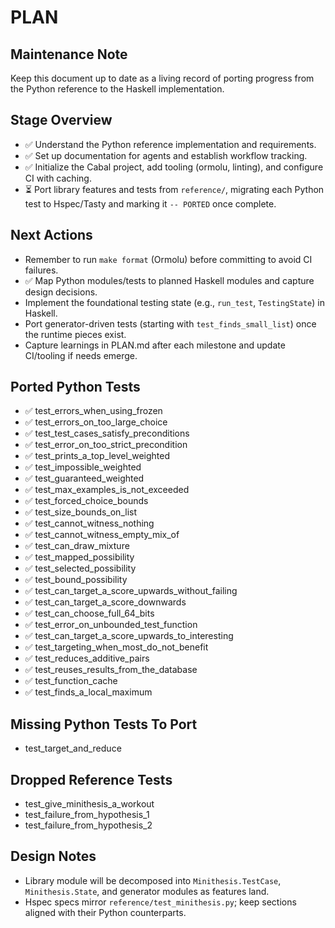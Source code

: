 # PLAN

## Maintenance Note
Keep this document up to date as a living record of porting progress from the Python reference to the Haskell implementation.

## Stage Overview
- ✅ Understand the Python reference implementation and requirements.
- ✅ Set up documentation for agents and establish workflow tracking.
- ✅ Initialize the Cabal project, add tooling (ormolu, linting), and configure CI with caching.
- ⏳ Port library features and tests from `reference/`, migrating each Python test to Hspec/Tasty and marking it `-- PORTED` once complete.

## Next Actions
- Remember to run `make format` (Ormolu) before committing to avoid CI failures.
- ✅ Map Python modules/tests to planned Haskell modules and capture design decisions.
- Implement the foundational testing state (e.g., `run_test`, `TestingState`) in Haskell.
- Port generator-driven tests (starting with `test_finds_small_list`) once the runtime pieces exist.
- Capture learnings in PLAN.md after each milestone and update CI/tooling if needs emerge.


## Ported Python Tests
- ✅ test_errors_when_using_frozen
- ✅ test_errors_on_too_large_choice
- ✅ test_test_cases_satisfy_preconditions
- ✅ test_error_on_too_strict_precondition
 - ✅ test_prints_a_top_level_weighted
 - ✅ test_impossible_weighted
 - ✅ test_guaranteed_weighted
 - ✅ test_max_examples_is_not_exceeded
 - ✅ test_forced_choice_bounds
 - ✅ test_size_bounds_on_list
- ✅ test_cannot_witness_nothing
 - ✅ test_cannot_witness_empty_mix_of
 - ✅ test_can_draw_mixture
 - ✅ test_mapped_possibility
 - ✅ test_selected_possibility
 - ✅ test_bound_possibility
 - ✅ test_can_target_a_score_upwards_without_failing
 - ✅ test_can_target_a_score_downwards
 - ✅ test_can_choose_full_64_bits
 - ✅ test_error_on_unbounded_test_function
- ✅ test_can_target_a_score_upwards_to_interesting
- ✅ test_targeting_when_most_do_not_benefit
- ✅ test_reduces_additive_pairs
- ✅ test_reuses_results_from_the_database
- ✅ test_function_cache
- ✅ test_finds_a_local_maximum

## Missing Python Tests To Port
- test_target_and_reduce

## Dropped Reference Tests
- test_give_minithesis_a_workout
- test_failure_from_hypothesis_1
- test_failure_from_hypothesis_2

## Design Notes
- Library module will be decomposed into `Minithesis.TestCase`, `Minithesis.State`, and generator modules as features land.
- Hspec specs mirror `reference/test_minithesis.py`; keep sections aligned with their Python counterparts.
